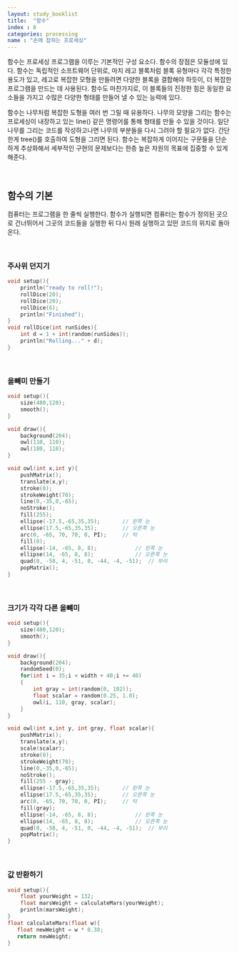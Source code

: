 ```yaml
---
layout: study_booklist
title:  "함수"
index : 8
categories: processing
name : "손에 잡히는 프로세싱"
---
```


함수는 프로세싱 프로그램을 이루는 기본적인 구성 요소다. 
함수의 장점은 모듈성에 있다. 함수는 독립적인 소프트웨어 단위로, 마치 레고 블록처럼 블록 유형마다 각각 특정한 용도가 있고, 레고로 복잡한 모형을 만들려면 다양한 블록을 결합해야 하듯이, 더 복잡한 프로그램을 만드는 데 사용된다. 함수도 마찬가지로, 이 블록들의 진정한 힘은 동일한 요소들을 가지고 수많은 다양한 형태를 만들어 낼 수 있는 능력에 있다. 

함수는 나무처럼 복잡한 도형을 여러 번 그릴 때 유용하다. 나무의 모양을 그리는 함수는 프로세싱이 내장하고 있는 line() 같은 명령어를 통해 형태를 만들 수 있을 것이다. 일단 나무를 그리는 코드를 작성하고나면 나무의 부분들을 다시 그려야 할 필요가 없다. 간단한게 tree()를 호출하여 도형을 그리면 된다. 함수는 복잡하게 이어지는 구문들을 단순하게 추상화해서 세부적인 구현의 문제보다는 한층 높은 차원의 목표에 집중할 수 있게 해준다.

<br/>

## 함수의 기본

컴퓨터는 프로그램을 한 줄씩 실행한다. 함수가 실행되면 컴퓨터는 함수가 정의된 곳으로 건너뛰어서 그곳의 코드들을 실행한 뒤 다시 원래 실행하고 있떤 코드의 위치로 돌아온다.

<br/>

### 주사위 던지기

```c
void setup(){
    println("ready to roll!");
    rollDice(20);
    rollDice(20);
    rollDice(6);
    println("Finished");
}
void rollDice(int runSides){
    int d = 1 + int(random(runSides));
    println("Rolling..." + d);
}
```
<br/>

### 올빼미 만들기

```c
void setup(){
    size(480,120);
    smooth();
}

void draw(){
    background(204);
    owl(110, 110);
    owl(180, 110);
}

void owl(int x,int y){
    pushMatrix();
    translate(x,y);
    stroke(0);
    strokeWeight(70);
    line(0,-35,0,-65);
    noStroke();
    fill(255);
    ellipse(-17.5,-65,35,35);       // 왼쪽 눈
    ellipse(17.5,-65,35,35);        // 오른쪽 눈
    arc(0, -65, 70, 70, 0, PI);     // 턱
    fill(0);
    ellipse(-14, -65, 8, 8);            // 왼쪽 눈
    ellipse(14, -65, 8, 8);             // 오른쪽 눈
    quad(0, -58, 4, -51, 0, -44, -4, -51);  // 부리
    popMatrix();
}
```
<br/>

### 크기가 각각 다른 올뺴미

```c
void setup(){
    size(480,120);
    smooth();
}

void draw(){
    background(204);
    randomSeed(0);
    for(int i = 35;i < width + 40;i += 40)
    {
        int gray = int(random(0, 102));
        float scalar = random(0.25, 1.0);
        owl(i, 110, gray, scalar);
    }
}

void owl(int x,int y, int gray, float scalar){
    pushMatrix();
    translate(x,y);
    scale(scalar);
    stroke(0);
    strokeWeight(70);
    line(0,-35,0,-65);
    noStroke();
    fill(255 - gray);
    ellipse(-17.5,-65,35,35);       // 왼쪽 눈
    ellipse(17.5,-65,35,35);        // 오른쪽 눈
    arc(0, -65, 70, 70, 0, PI);     // 턱
    fill(gray);
    ellipse(-14, -65, 8, 8);            // 왼쪽 눈
    ellipse(14, -65, 8, 8);             // 오른쪽 눈
    quad(0, -58, 4, -51, 0, -44, -4, -51);  // 부리
    popMatrix();
}

```
<br/>

### 값 반환하기

```c
void setup(){
    float yourWeight = 132;
    float marsWeight = calculateMars(yourWeight);
    println(marsWeight);
}
float calculateMars(float w){
   float newWeight = w * 0.38;
   return newWeight;
}
```